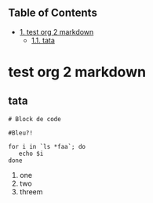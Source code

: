 <div id="table-of-contents">
<h2>Table of Contents</h2>
<div id="text-table-of-contents">
<ul>
<li><a href="#sec-1">1. test org 2 markdown</a>
<ul>
<li><a href="#sec-1-1">1.1. tata</a></li>
</ul>
</li>
</ul>
</div>
</div>

# test org 2 markdown<a id="sec-1" name="sec-1"></a>

## tata<a id="sec-1-1" name="sec-1-1"></a>

    # Block de code
    
    #Bleu?!
    
    for i in `ls *faa`; do
       echo $i
    done
1.  one
2.  two
3.  threem
